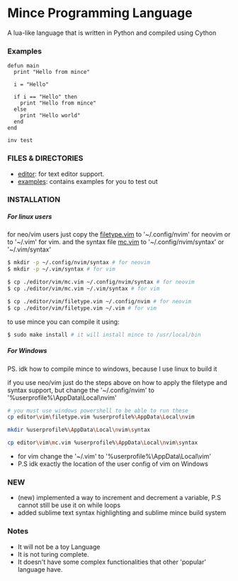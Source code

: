 # Mince Programming Language
A lua-like language that is written in Python and compiled using Cython

### Examples

```mince
defun main
  print "Hello from mince"

  i = "Hello"

  if i == "Hello" then
    print "Hello from mince"
  else
    print "Hello world"
  end
end

inv test
```


### FILES & DIRECTORIES
- [editor](./editor): for text editor support. 
- [examples](./examples): contains examples for you to test out

### INSTALLATION
##### For linux users
for neo/vim users just copy the [filetype.vim](./editor/vim/filetype.vim)
to '~/.config/nvim' for neovim or to '~/.vim' for vim.
and the syntax file [mc.vim](./editor/vim/mc.vim) to '~/.config/nvim/syntax' or '~/.vim/syntax'

```bash
$ mkdir -p ~/.config/nvim/syntax # for neovim
$ mkdir -p ~/.vim/syntax # for vim

$ cp ./editor/vim/mc.vim ~/.config/nvim/syntax # for neovim
$ cp ./editor/vim/mc.vim ~/.vim/syntax # for vim

$ cp ./editor/vim/filetype.vim ~/.config/nvim # for neovim
$ cp ./editor/vim/filetype.vim ~/.vim # for vim

```

to use mince you can compile it using:

```bash
$ sudo make install # it will install mince to /usr/local/bin
```

##### For Windows
PS. idk how to compile mince to windows, because I use linux to build it

if you use neo/vim just do the steps above on how to apply the filetype 
and syntax support, but change the '~/.config/nvim' to '%userprofile%\AppData\Local\nvim'

```bash
# you must use windows powershell to be able to run these
cp editor\vim\filetype.vim %userprofile%\AppData\Local\nvim

mkdir %userprofile%\AppData\Local\nvim\syntax

cp editor\vim\mc.vim %userprofile%\AppData\Local\nvim\syntax
```
- for vim change the '~/.vim' to '%userprofile%\AppData\Local\vim'
- P.S idk exactly the location of the user config of vim on Windows


### NEW
- (new) implemented a way to increment and decrement a variable, P.S cannot still be use it on while loops
- added sublime text syntax highlighting and sublime mince build system

### Notes
- It will not be a toy Language
- It is not turing complete.
- It doesn't have some complex functionalities 
that other 'popular' language have.
